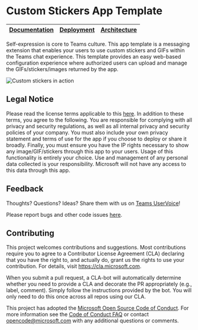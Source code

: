 # Custom Stickers App Template

| [Documentation](https://github.com/OfficeDev/microsoft-teams-stickers-app/wiki) | [Deployment](https://github.com/OfficeDev/microsoft-teams-stickers-app/wiki/Deployment-guide) | [Architecture](https://github.com/OfficeDev/microsoft-teams-stickers-app/wiki/Solution-overview) |
| ---- | ---- | ---- |

Self-expression is core to Teams culture. This app template is a messaging extension that enables your users to use custom stickers and GIFs within the Teams chat experience. This template provides an easy web-based configuration experience where authorized users can upload and manage the GIFs/stickers/images returned by the app.

![Custom stickers in action](https://github.com/OfficeDev/microsoft-teams-stickers-app/wiki/images/CustomStickers.gif)

## Legal Notice

Please read the license terms applicable to this [here](https://github.com/OfficeDev/microsoft-teams-stickers-app/blob/master/LICENSE).  In addition to these terms, you agree to the following.  You are responsible for complying with all privacy and security regulations, as well as all internal privacy and security policies of your company.  You must also include your own privacy statement and terms of use for the app if you choose to deploy or share it broadly. Finally, you must ensure you have the IP rights necessary to show any image/GIF/stickers through this app to your users. Usage of this functionality is entirely your choice.  Use and management of any personal data collected is your responsibility.  Microsoft will not have any access to this data through this app.

## Feedback

Thoughts? Questions? Ideas? Share them with us on [Teams UserVoice](https://microsoftteams.uservoice.com/forums/555103-public)!

Please report bugs and other code issues [here](https://github.com/OfficeDev/microsoft-teams-stickers-app/issues/new).

## Contributing

This project welcomes contributions and suggestions.  Most contributions require you to agree to a
Contributor License Agreement (CLA) declaring that you have the right to, and actually do, grant us
the rights to use your contribution. For details, visit https://cla.microsoft.com.

When you submit a pull request, a CLA-bot will automatically determine whether you need to provide
a CLA and decorate the PR appropriately (e.g., label, comment). Simply follow the instructions
provided by the bot. You will only need to do this once across all repos using our CLA.

This project has adopted the [Microsoft Open Source Code of Conduct](https://opensource.microsoft.com/codeofconduct/).
For more information see the [Code of Conduct FAQ](https://opensource.microsoft.com/codeofconduct/faq/) or
contact [opencode@microsoft.com](mailto:opencode@microsoft.com) with any additional questions or comments.
